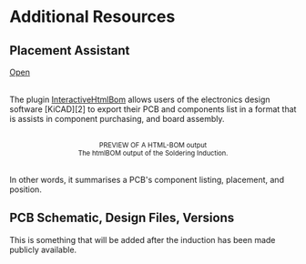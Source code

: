 # Additional Resources

 ## Placement Assistant
<a class="!hover:opacity-100 !no-underline" href="https://micl.dev/src/html/picogamepad_3_4_0_A" target="_blank">
<ABtn icon="i-bx-file" tag="a" href="https://micl.dev/src/html/picogamepad_3_4_0_A"  variant="light">
Open
</ABtn>
</a>

<br>
<br> 

The plugin [InteractiveHtmlBom][1] allows users of the electronics design software [KiCAD][2]
to export their PCB and components list in a format that is assists in component purchasing,
and board assembly. 

<br>
<ACard 
color="grey"
style="background-color: var(--vp-c-mute-darker); width: auto; height: 200px;"
variant="outline">
<small><center>PREVIEW OF A HTML-BOM output</center></small>
</ACard>
<small><center>The htmlBOM output of the Soldering Induction.</center></small> 
<br>

In other words, it summarises a PCB's component listing, placement, and position. 

## PCB Schematic, Design Files, Versions

<AAlert color="info">
This is something that will be added after the induction has been made publicly available.
</AAlert> 

[1]: https://github.com/openscopeproject/InteractiveHtmlBom "HTML-BOM Plugin for KiCAD"
